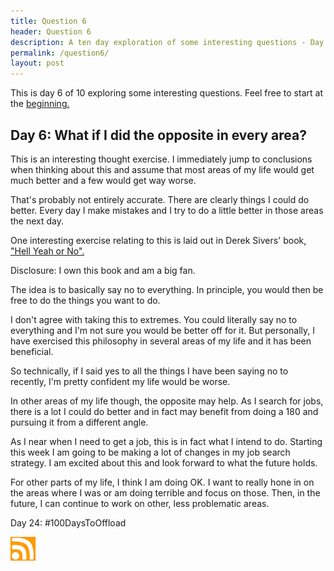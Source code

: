 ```yaml
---
title: Question 6
header: Question 6
description: A ten day exploration of some interesting questions - Day 6
permalink: /question6/
layout: post
---
```


This is day 6 of 10 exploring some interesting questions. Feel free to start at the <a href="https://blog.mooreanalysis.com/question1/">beginning.</a>

<h2> Day 6: What if I did the opposite in every area?</h2>

This is an interesting thought exercise. I immediately jump to conclusions when thinking about this and assume that most areas of my life would get much better and a few would get way worse.

That's probably not entirely accurate. There are clearly things I could do better. Every day I make mistakes and I try to do a little better in those areas the next day.

One interesting exercise relating to this is laid out in Derek Sivers' book, <a href="https://sive.rs/n">"Hell Yeah or No".</a>

Disclosure: I own this book and am a big fan.

The idea is to basically say no to everything. In principle, you would then be free to do the things you want to do.

I don't agree with taking this to extremes. You could literally say no to everything and I'm not sure you would be better off for it. But personally, I have exercised this philosophy in several areas of my life and it has been beneficial.

So technically, if I said yes to all the things I have been saying no to recently, I'm pretty confident my life would be worse.

In other areas of my life though, the opposite may help. As I search for jobs, there is a lot I could do better and in fact may benefit from doing a 180 and pursuing it from a different angle.

As I near when I need to get a job, this is in fact what I intend to do. Starting this week I am going to be making a lot of changes in my job search strategy. I am excited about this and look forward to what the future holds.

For other parts of my life, I think I am doing OK. I want to really hone in on the areas where I was or am doing terrible and focus on those. Then, in the future, I can continue to work on other, less problematic areas.

Day 24: #100DaysToOffload

<a href="https://blog.mooreanalysis.com/feed.xml"><img src="/assets/images/rss_feed.jpg" width="40"/></a>

